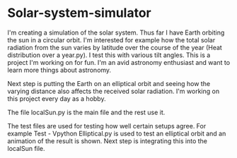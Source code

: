 # Solar-system-simulator
I'm creating a simulation of the solar system. Thus far I have Earth orbiting the sun in a circular orbit. I'm interested for example how the total solar radiation from the sun varies by latitude over the course of the year (Heat distribution over a year.py). I test this with various tilt angles. This is a project I'm working on for fun. I'm an avid astronomy enthusiast and want to learn more things about astronomy.

Next step is putting the Earth on an elliptical orbit and seeing how the varying distance also affects the received solar radiation. I'm working on this project every day as a hobby.

The file localSun.py is the main file and the rest use it.

The test files are used for testing how well certain setups agree. For example Test - Vpython Elliptical.py is used to test an elliptical orbit and an animation of the result is shown. Next step is integrating this into the localSun file.
